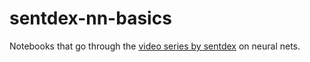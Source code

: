 # sentdex-nn-basics
Notebooks that go through the [video series by sentdex](https://www.youtube.com/playlist?list=PLQVvvaa0QuDcjD5BAw2DxE6OF2tius3V3) on neural nets.
